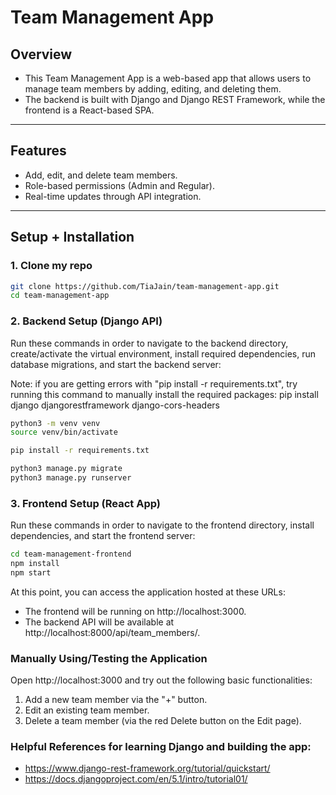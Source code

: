 # Team Management App

## Overview
- This Team Management App is a web-based app that allows users to manage team members by adding, editing, and deleting them. 
- The backend is built with Django and Django REST Framework, while the frontend is a React-based SPA.

---

## Features
- Add, edit, and delete team members.
- Role-based permissions (Admin and Regular).
- Real-time updates through API integration.

---

## Setup + Installation

### 1. Clone my repo
```bash
git clone https://github.com/TiaJain/team-management-app.git
cd team-management-app
```

### 2. Backend Setup (Django API)
Run these commands in order to navigate to the backend directory, create/activate the virtual environment, install required dependencies, run database migrations, and start the backend server:

Note: if you are getting errors with "pip install -r requirements.txt", try running this command to manually install the required packages: pip install django djangorestframework django-cors-headers

```bash
python3 -m venv venv
source venv/bin/activate 

pip install -r requirements.txt

python3 manage.py migrate
python3 manage.py runserver
```

### 3. Frontend Setup (React App)
Run these commands in order to navigate to the frontend directory, install dependencies, and start the frontend server:

```bash
cd team-management-frontend
npm install
npm start
```

At this point, you can access the application hosted at these URLs:
- The frontend will be running on http://localhost:3000.
- The backend API will be available at http://localhost:8000/api/team_members/.

### Manually Using/Testing the Application
Open http://localhost:3000 and try out the following basic functionalities:
1. Add a new team member via the "+" button.
2. Edit an existing team member.
3. Delete a team member (via the red Delete button on the Edit page).

### Helpful References for learning Django and building the app:
- https://www.django-rest-framework.org/tutorial/quickstart/
- https://docs.djangoproject.com/en/5.1/intro/tutorial01/